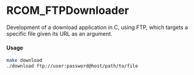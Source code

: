 # RCOM_FTPDownloader
Development of a download application in C, using FTP, which targets a specific file given its URL as an argument.

#### Usage
```bash
make download
./download ftp://user:password@host/path/to/file
```
